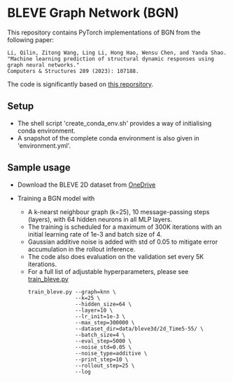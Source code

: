 # BLEVE Graph Network (BGN)

This repository contains PyTorch implementations of BGN from the following paper:

    Li, Qilin, Zitong Wang, Ling Li, Hong Hao, Wensu Chen, and Yanda Shao. 
    "Machine learning prediction of structural dynamic responses using graph neural networks." 
    Computers & Structures 289 (2023): 107188.

The code is significantly based on [this reporsitory](https://github.com/echowve/meshGraphNets_pytorch).

## Setup

- The shell script 'create_conda_env.sh' provides a way of initialising conda environment.
- A snapshot of the complete conda environment is also given in 'environment.yml'.

## Sample usage

- Download the BLEVE 2D dataset from [OneDrive](https://curtin-my.sharepoint.com/:f:/g/personal/272766h_curtin_edu_au/Eh2PkmLqrexPhkmsRIxZdScBrfVAfgNA8fOiPT6VtZzF8A?e=soQgVg)

- Training a BGN model with 
  - A k-nearst neighbour graph (k=25), 10 message-passing steps (layers), with 64 hidden neurons in all MLP layers. 
  - The training is scheduled for a maximum of 300K iterations with an initial learning rate of 1e-3 and batch size of 4. 
  - Gaussian additive noise is added with std of 0.05 to mitigate error accumulation in the rollout inference. 
  - The code also does evaluation on the validation set every 5K iterations. 
  - For a full list of adjustable hyperparameters, please see [train_bleve.py](https://github.com/qilinli/bleve-graph-net/blob/c042e203b60a8013f2526d5e54c882977903a76d/train_bleve.py#L21C1-L21C1)
    ```
    train_bleve.py --graph=knn \
                   --k=25 \
                   --hidden_size=64 \
                   --layer=10 \
                   --lr_init=1e-3 \
                   --max_step=300000 \
                   --dataset_dir=data/bleve3d/2d_Time5-55/ \
                   --batch_size=4 \
                   --eval_step=5000 \
                   --noise_std=0.05 \
                   --noise_type=additive \
                   --print_step=10 \
                   --rollout_step=25 \
                   --log
    ```
 